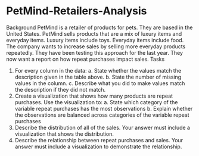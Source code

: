# PetMind-Retailers-Analysis

Background 
PetMind is a retailer of products for pets. They are based in the United States. PetMind sells products that are a mix of luxury items and everyday items. Luxury items include toys. Everyday items include food. The company wants to increase sales by selling more everyday products repeatedly. They have been testing this approach for the last year. They now want a report on how repeat purchases impact sales. 
Tasks
1. For every column in the data: 
a. State whether the values match the description given in the table above. b. State the number of missing values in the column. 
c. Describe what you did to make values match the description if they did not match. 
2. Create a visualization that shows how many products are repeat purchases. Use the visualization to: 
a. State which category of the variable repeat purchases has the most observations 
b. Explain whether the observations are balanced across categories of the variable repeat purchases 
3. Describe the distribution of all of the sales. Your answer must include a visualization that shows the distribution. 
4. Describe the relationship between repeat purchases and sales. Your answer must include a visualization to demonstrate the relationship.
